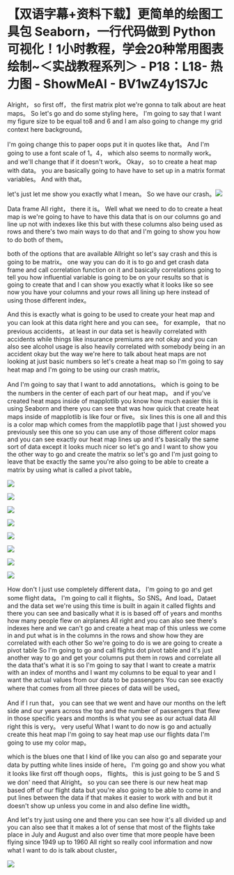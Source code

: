 # 【双语字幕+资料下载】更简单的绘图工具包 Seaborn，一行代码做到 Python 可视化！1小时教程，学会20种常用图表绘制~＜实战教程系列＞ - P18：L18- 热力图 - ShowMeAI - BV1wZ4y1S7Jc

Alright， so first off， the first matrix plot we're gonna to talk about are heat maps。 So let's go and do some styling here。 I'm going to say that I want my figure size to be equal to8 and 6 and I am also going to change my grid context here background。

 I'm going change this to paper oops put it in quotes like that。 And I'm going to use a font scale of 1。4， which also seems to normally work。 and we'll change that if it doesn't work。 Okay， so to create a heat map with data。 you are basically going to have have to set up in a matrix format variables。 And with that。

 let's just let me show you exactly what I mean。 So we have our crash。![](img/23c081e38820296b990078a6472c5936_1.png)

Data frame All right， there it is。 Well what we need to do to create a heat map is we're going to have to have this data that is on our columns go and line up not with indexes like this but with these columns also being used as rows and there's two main ways to do that and I'm going to show you how to do both of them。

 both of the options that are available Allright so let's say crash and this is going to be matrix。 one way you can do it is to go and get crash data frame and call correlation function on it and basically correlations going to tell you how influential variable is going to be on your results so that is going to create that and I can show you exactly what it looks like so see now you have your columns and your rows all lining up here instead of using those different index。

And this is exactly what is going to be used to create your heat map and you can look at this data right here and you can see。 for example， that no previous accidents， at least in our data set is heavily correlated with accidents while things like insurance premiums are not okay and you can also see alcohol usage is also heavily correlated with somebody being in an accident okay but the way we're here to talk about heat maps are not looking at just basic numbers so let's create a heat map so I'm going to say heat map and I'm going to be using our crash matrix。

And I'm going to say that I want to add annotations。 which is going to be the numbers in the center of each part of our heat map。 and if you've created heat maps inside of mapplotlib you know how much easier this is using Seaborn and there you can see that was how quick that create heat maps inside of mapplotlib is like four or five。 six lines this is one all and this is a color map which comes from the mapplotlib page that I just showed you previously see this one so you can use any of those different color maps and you can see exactly our heat map lines up and it's basically the same sort of data except it looks much nicer so let's go and I want to show you the other way to go and create the matrix so let's go and I'm just going to leave that be exactly the same you're also going to be able to create a matrix by using what is called a pivot table。



![](img/23c081e38820296b990078a6472c5936_3.png)

![](img/23c081e38820296b990078a6472c5936_4.png)

![](img/23c081e38820296b990078a6472c5936_5.png)

![](img/23c081e38820296b990078a6472c5936_6.png)

![](img/23c081e38820296b990078a6472c5936_7.png)

![](img/23c081e38820296b990078a6472c5936_8.png)

![](img/23c081e38820296b990078a6472c5936_9.png)

![](img/23c081e38820296b990078a6472c5936_10.png)

How don't I just use completely different data， I'm going to go and get some flight data。 I'm going to call it flights。So SNS。And load。Dataet and the data set we're using this time is built in again it called flights and there you can see and basically what it is is based off of years and months how many people flew on airplanes All right and you can also see there's indexes here and we can't go and create a heat map of this unless we come in and put what is in the columns in the rows and show how they are correlated with each other So we're going to do is we are going to create a pivot table So I'm going to go and call flights dot pivot table and it's just another way to go and get your columns put them in rows and correlate all the data that's what it is so I'm going to say that I want to create a matrix with an index of months and I want my columns to be equal to year and I want the actual values from our data to be passengers You can see exactly where that comes from all three pieces of data will be used。

And if I run that， you can see that we went and have our months on the left side and our years across the top and the number of passengers that flew in those specific years and months is what you see as our actual data All right this is very。 very useful What I want to do now is go and actually create this heat map I'm going to say heat map use our flights data I'm going to use my color map。

 which is the blues one that I kind of like you can also go and separate your data by putting white lines inside of here。 I'm going go and show you what it looks like first off though oops， flights。 this is just going to be S and S we don' need that Alright。 so you can see there is our new heat map based off of our flight data but you're also going to be able to come in and put lines between the data if that makes it easier to work with and but it doesn't show up unless you come in and also define line width。

And let's try just using one and there you can see how it's all divided up and you can also see that it makes a lot of sense that most of the flights take place in July and August and also over time that more people have been flying since 1949 up to 1960 All right so really cool information and now what I want to do is talk about cluster。



![](img/23c081e38820296b990078a6472c5936_12.png)